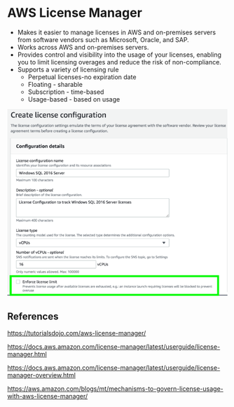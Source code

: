 # AWS License Manager

- Makes it easier to manage licenses in AWS and on-premises servers from software vendors such as Microsoft, Oracle, and SAP.
- Works across AWS and on-premises servers.
- Provides control and visibility into the usage of your licenses, enabling you to limit licensing overages and reduce the risk of non-compliance.
- Supports a variety of licensing rule
    - Perpetual licenses-no expiration date
    - Floating - sharable
    - Subscription - time-based
    - Usage-based - based on usage

![Alt text](images/license-manager-screen.png)

## References

https://tutorialsdojo.com/aws-license-manager/

https://docs.aws.amazon.com/license-manager/latest/userguide/license-manager.html

https://docs.aws.amazon.com/license-manager/latest/userguide/license-manager-overview.html

https://aws.amazon.com/blogs/mt/mechanisms-to-govern-license-usage-with-aws-license-manager/